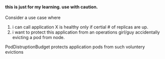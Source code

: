 #### this is just for my learning.  use with caution.

Consider a use case where
1) i can call application X is healthy only if certial # of replicas are up.
2) i want to protect this application from an operations girl/guy accidentally evicting a pod from node.

PodDistruptionBudget  protects application pods from such voluntery evictions 
